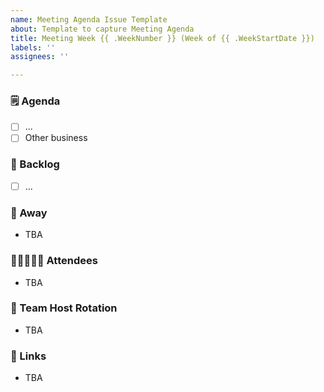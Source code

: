 ```yaml
---
name: Meeting Agenda Issue Template
about: Template to capture Meeting Agenda
title: Meeting Week {{ .WeekNumber }} (Week of {{ .WeekStartDate }})
labels: ''
assignees: ''

---
```


### 🗒️ Agenda
- [ ] ...
- [ ] Other business

### 🛒 Backlog
- [ ] ...

### 🌴  Away
- TBA

### 🧑🏽‍🤝‍🧑🏽  Attendees
- TBA

### 👤 Team Host Rotation
- TBA

### 🔗 Links
- TBA
